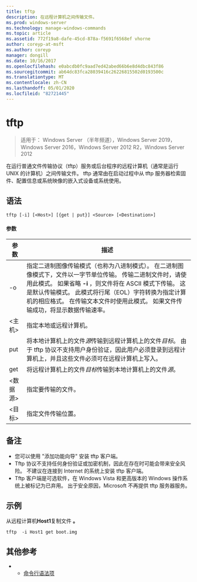 ```yaml
---
title: tftp
description: 在远程计算机之间传输文件。
ms.prod: windows-server
ms.technology: manage-windows-commands
ms.topic: article
ms.assetid: 772f19a8-dafe-45cd-878a-f5691f6568ef vhorne
author: coreyp-at-msft
ms.author: coreyp
manager: dongill
ms.date: 10/16/2017
ms.openlocfilehash: e0abcdb0fc9aad7ed42abed66b6e8d4dbc843f86
ms.sourcegitcommit: ab64dc83fca28039416c26226815502d0193500c
ms.translationtype: MT
ms.contentlocale: zh-CN
ms.lasthandoff: 05/01/2020
ms.locfileid: "82721445"
---
```

# <a name="tftp"></a>tftp

> 适用于： Windows Server （半年频道），Windows Server 2019，Windows Server 2016，Windows Server 2012 R2，Windows Server 2012

在运行普通文件传输协议（tftp）服务或后台程序的远程计算机（通常是运行 UNIX 的计算机）之间传输文件。 tftp 通常由在启动过程中从 tftp 服务器检索固件、配置信息或系统映像的嵌入式设备或系统使用。   

## <a name="syntax"></a>语法  
```  
tftp [-i] [<Host>] [{get | put}] <Source> [<Destination>]  
```  

#### <a name="parameters"></a>参数  
|参数|描述|  
|-------|--------|  
|-o|指定二进制图像传输模式（也称为八进制模式）。 在二进制图像模式下，文件以一字节单位传输。 传输二进制文件时，请使用此模式。 如果省略 **-i** ，则文件将在 ASCII 模式下传输。 这是默认传输模式。 此模式将行尾（EOL）字符转换为指定计算机的相应格式。 在传输文本文件时使用此模式。 如果文件传输成功，将显示数据传输速率。|  
|\<主机\>|指定本地或远程计算机。|  
|put|将本地计算机上的文件*源*传输到远程计算机上的文件*目标*。 由于 tftp 协议不支持用户身份验证，因此用户必须登录到远程计算机上，并且这些文件必须可在远程计算机上写入。|  
|get|将远程计算机上的文件*目标*传输到本地计算机上的文件*源*。|  
|\<数据源\>|指定要传输的文件。|  
|\<目标\>|指定文件传输位置。|  

## <a name="remarks"></a>备注  
-   您可以使用 "添加功能向导" 安装 tftp 客户端。  
-   Tftp 协议不支持任何身份验证或加密机制，因此在存在时可能会带来安全风险。 不建议在连接到 Internet 的系统上安装 tftp 客户端。  
-   Tftp 客户端是可选软件，在 Windows Vista 和更高版本的 Windows 操作系统上被标记为已弃用。 出于安全原因，Microsoft 不再提供 tftp 服务器服务。  

## <a name="examples"></a>示例  
从远程计算机**Host1**复制文件 **。**  
```  
tftp  -i Host1 get boot.img  
```  

## <a name="additional-references"></a>其他参考  
-   - [命令行语法项](command-line-syntax-key.md)  
